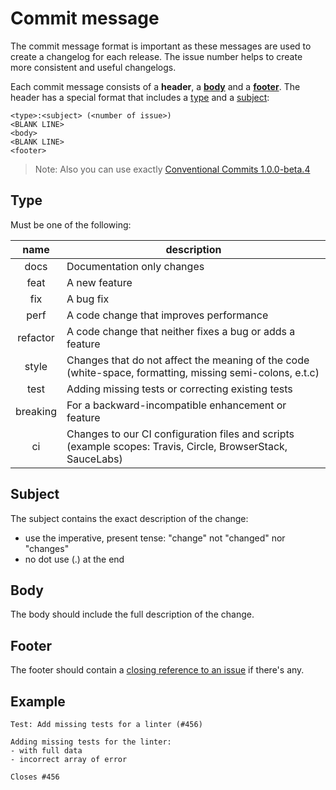 # Commit message

The commit message format is important as these messages are used
to create a changelog for each release. The issue number helps
to create more consistent and useful changelogs. 

Each commit message consists of a **header**, a [**body**](#body) and a [**footer**](#footer).
The header has a special format that includes a [type](#type) and a [subject](#subject):

```text
<type>:<subject> (<number of issue>)
<BLANK LINE>
<body>
<BLANK LINE>
<footer>
```

> Note: Also you can use exactly [Conventional Commits 1.0.0-beta.4](#conventional_commits)

## Type

Must be one of the following:

| name         | description |
| :-:          | -       |
| docs         | Documentation only changes |
| feat         | A new feature |
| fix          | A bug fix |
| perf         | A code change that improves performance |
| refactor     | A code change that neither fixes a bug or adds a feature |
| style        | Changes that do not affect the meaning of the code (white-space, formatting, missing semi-colons, e.t.c) |
| test         | Adding missing tests or correcting existing tests |
| breaking     | For a backward-incompatible enhancement or feature |
| ci           | Changes to our CI configuration files and scripts (example scopes: Travis, Circle, BrowserStack, SauceLabs) |

## Subject

The subject contains the exact description of the change:

- use the imperative, present tense: "change" not "changed" nor "changes"
- no dot use (.) at the end

## Body

The body should include the full description of the change.

## Footer

The footer should contain a [closing reference to an issue][github-help-close-issue] if there's any.

## Example

```text
Test: Add missing tests for a linter (#456)

Adding missing tests for the linter:
- with full data
- incorrect array of error

Closes #456
```

[conventional_commits]: https://www.conventionalcommits.org/en/v1.0.0-beta.4/#specification
[github-help-close-issue]: https://help.github.com/articles/closing-issues-via-commit-messages
